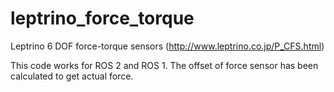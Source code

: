 leptrino_force_torque
=====================

Leptrino 6 DOF force-torque sensors (http://www.leptrino.co.jp/P_CFS.html)

This code works for ROS 2 and ROS 1. The offset of force sensor has been calculated to get actual force.
